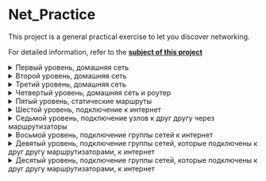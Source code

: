 # Net_Practice
This project is a general practical exercise to let you discover networking.

For detailed information, refer to the **[subject of this project](https://github.com/ilnrzakirov/Net_Practice/blob/main/en.subject.pdf)**

<details>
<summary>Первый уровень, домашняя сеть</summary>
  <p><img src="https://github.com/ilnrzakirov/Net_Practice/blob/main/img/lvl1.png"></p>
  
  ### В изображении выше мы видим маску сети 255.255.255.0, что означает, адресс сети, в случаи A  и B =  104.95.23.0. Маска подссети подразумевает диапозон адресов  от 0 - 255 (2 зарезервированы), что ровняется 24 битам. 104.95.23.0/24. Что бы все заработала, надо адрес подсети сделать идентичным а имя хоста, последние 8 бит уникальными.
  
  <p><img src="https://github.com/ilnrzakirov/Net_Practice/blob/main/img/lvl1.11.png"></p>
  
 </details>
 
 <details>
<summary>Второй уровень, домашняя сеть</summary>
    <p><img src="https://github.com/ilnrzakirov/Net_Practice/blob/main/img/lvl2.png"></p>
  ### Все, как в предыдущем уровне. Адреса 127.0.0.0 - 127.255.255.255 нельзя использовать в локальных сетях (подробнее по ссылке https://ru.wikipedia.org/wiki/Localhost)
  
  <p><img src="https://github.com/ilnrzakirov/Net_Practice/blob/main/img/lvl2.1.png"></p>
 </details>

<details>
  <summary>Третий уровень, домашняя сеть</summary>
  
   <p><img src="https://github.com/ilnrzakirov/Net_Practice/blob/main/img/lvl3.png"></p>
  
  ### Подробнее о Switch можно прочитать [здесь](https://ru.wikipedia.org/wiki/%D0%A1%D0%B5%D1%82%D0%B5%D0%B2%D0%BE%D0%B9_%D0%BA%D0%BE%D0%BC%D0%BC%D1%83%D1%82%D0%B0%D1%82%D0%BE%D1%80)
  
  ### Важно что бы коммутатор работал в одной сети. Подбираем адреса с диапозона одной сети.
  
  <p><img src="https://github.com/ilnrzakirov/Net_Practice/blob/main/img/lvl3.1.png"></p>
  
</details>
      
<details>
<summary>Четвертый уровень, домашняя сеть и роутер</summary>
  
 <p><img src="https://github.com/ilnrzakirov/Net_Practice/blob/main/img/lvl4.png"></p>
 
  ### Подробнее о маршрутизаторе или роутер [здесь](https://ru.wikipedia.org/wiki/%D0%9C%D0%B0%D1%80%D1%88%D1%80%D1%83%D1%82%D0%B8%D0%B7%D0%B0%D1%82%D0%BE%D1%80)
  
  ### В этой задаче нам нужно подключить к сети роутер. Важно что бы интерфейс роутера и узлы находились в одной сети
  
 <p><img src="https://github.com/ilnrzakirov/Net_Practice/blob/main/img/lvl4.1.png"></p>
  
</details>

<details>
<summary>Пятый уровень, статические маршруты</summary>
 
 <p><img src="https://github.com/ilnrzakirov/Net_Practice/blob/main/img/lvl5.png"></p>
  
### Подробнее о статических маршрутах [здесь](https://ru.wikipedia.org/wiki/%D0%A1%D1%82%D0%B0%D1%82%D0%B8%D1%87%D0%B5%D1%81%D0%BA%D0%B0%D1%8F_%D0%BC%D0%B0%D1%80%D1%88%D1%80%D1%83%D1%82%D0%B8%D0%B7%D0%B0%D1%86%D0%B8%D1%8F)
### Подробнее о сетевых шлюзах [здесь](https://ru.wikipedia.org/wiki/%D0%A1%D0%B5%D1%82%D0%B5%D0%B2%D0%BE%D0%B9_%D1%88%D0%BB%D1%8E%D0%B7)
  
### В данной задаче необходимо правильно прописать маршруты. Для узла А адрес интерфейса маршрутизатора узла Б и наоборот для узла Б. Остльаные изменение по предыдущим уровням.
  
 <p><img src="https://github.com/ilnrzakirov/Net_Practice/blob/main/img/lvl5.1.png"></p>
 </details>
 
 <details>
<summary>Шестой уровень, подключение к интернет</summary>

 <p><img src="https://github.com/ilnrzakirov/Net_Practice/blob/main/img/lvl6.png"></p>
  
 ### Для успешного подключения в адрес шлюза указываем адрес интерфейса маршрутизатора. А в маршрут интернета указываем адрес сети узла
  
 <p><img src="https://github.com/ilnrzakirov/Net_Practice/blob/main/img/lvl6.1.png"></p>
  
 </details>
<details>
<summary>Седьмой уровень, подключение узлов к друг другу через маршрутизаторы</summary>
  
 <p><img src="https://github.com/ilnrzakirov/Net_Practice/blob/main/img/lvl7.png"></p>
  
### Для успешного соединения узлов необходимо в шлюзе клиента С указать адрес интерфейса маршрутизатора R22. Аналогично для клиента А. Далее настроить маршруты между роутерами так что бы они перенаправляли к друг другу.
  
<p><img src="https://github.com/ilnrzakirov/Net_Practice/blob/main/img/lvl7.1.png"></p>
</details>
 
<details>
<summary>Восьмой уровень, подключение группы сетей к интернет</summary>
  
<p><img src="https://github.com/ilnrzakirov/Net_Practice/blob/main/img/lvl8.png"></p>
  
### Для успешного подключения офисные узлы надо разделить на подсети. Соответсвенно в маршрутах указать правильные адреса к интерфейсу роутера. Далее Роутеры соединяем в рамках одной сети. В маршрутах роутеров указываем перенаправление к друг другу. Адрес маршрута интернет указываем адрес интерфейса роутера.
  
<p><img src="https://github.com/ilnrzakirov/Net_Practice/blob/main/img/lvl8.1.png"></p>
</details>

<details>
<summary>Девятый уровень, подключение группы сетей, которые подключены к друг другу маршрутизаторами, к интернет</summary>
  
<p><img src="https://github.com/ilnrzakirov/Net_Practice/blob/main/img/lvl9.png"></p>
  
### Для успешного соединения всех узлов друг другом, а так же, с интернет, нужно, для начала, настроить отдельные подсети. 
### Можно начать с соединение клиента А и Б через коммутатор далее соединить сеть с интерфейсом роутера. И прописать в маршрутах интернета адрес сети.
### Далее можно клиента С подключить к интернету. Для этого в маршрутах указываем адрес интерфейса роутера. Далее роутер подключаем к маршрутизатору которая имеет выход в интернет. Для этого в маршрутах указваем перенаправление к друг другу.
### Клиента Д аналогично клиенту С подключаем к сети!
 
<p><img src="https://github.com/ilnrzakirov/Net_Practice/blob/main/img/lvl9.1.png"></p>
  
</details>
  
<details>
<summary>Десятый уровень, подключение группы сетей, которые подключены к друг другу маршрутизаторами, к интернет</summary>
  
<p><img src="https://github.com/ilnrzakirov/Net_Practice/blob/main/img/lvl10.png"></p>
  
### Задача выполняется так же как и в 9. Особое внимание уделять на маски сетей. 
  
<p><img src="https://github.com/ilnrzakirov/Net_Practice/blob/main/img/lvl10.1.png"></p>
